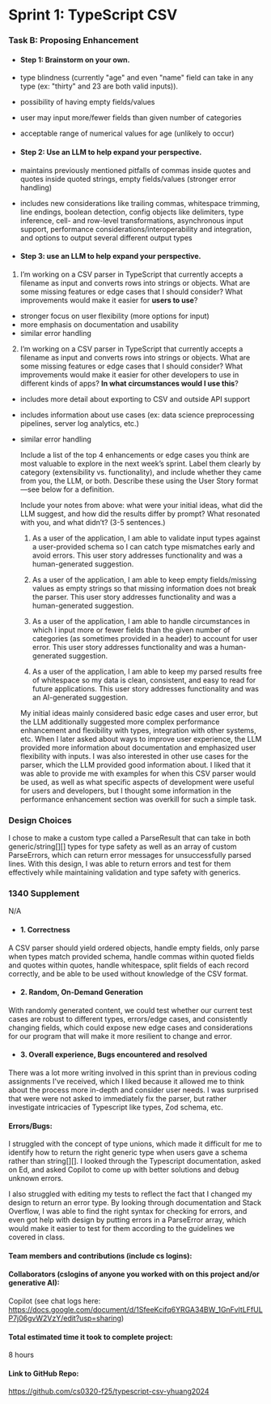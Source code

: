 # Sprint 1: TypeScript CSV

### Task B: Proposing Enhancement

- #### Step 1: Brainstorm on your own.

- type blindness (currently "age" and even "name" field can take in any type (ex: "thirty" and 23 are both valid inputs)).
- possibility of having empty fields/values
- user may input more/fewer fields than given number of categories
- acceptable range of numerical values for age (unlikely to occur)

- #### Step 2: Use an LLM to help expand your perspective.

- maintains previously mentioned pitfalls of commas inside quotes and quotes inside quoted strings, empty fields/values (stronger error handling)
- includes new considerations like trailing commas, whitespace trimming, line endings, boolean detection, config objects like delimiters, type inference, cell- and row-level transformations, asynchronous input support, performance considerations/interoperability and integration, and options to output several different output types

- #### Step 3: use an LLM to help expand your perspective.

1. I’m working on a CSV parser in TypeScript that currently accepts a filename as input and converts rows into strings or objects. What are some missing features or edge cases that I should consider? What improvements would make it easier for **users to use**?

- stronger focus on user flexibility (more options for input)
- more emphasis on documentation and usability
- similar error handling

2. I’m working on a CSV parser in TypeScript that currently accepts a filename as input and converts rows into strings or objects. What are some missing features or edge cases that I should consider? What improvements would make it easier for other developers to use in different kinds of apps? **In what circumstances would I use this**?

- includes more detail about exporting to CSV and outside API support
- includes information about use cases (ex: data science preprocessing pipelines, server log analytics, etc.)
- similar error handling

    Include a list of the top 4 enhancements or edge cases you think are most valuable to explore in the next week’s sprint. Label them clearly by category (extensibility vs. functionality), and include whether they came from you, the LLM, or both. Describe these using the User Story format—see below for a definition. 

    Include your notes from above: what were your initial ideas, what did the LLM suggest, and how did the results differ by prompt? What resonated with you, and what didn’t? (3-5 sentences.) 

    1. As a user of the application, I am able to validate input types against a user-provided schema so I can catch type mismatches early and avoid errors. This user story addresses functionality and was a human-generated suggestion.

    2. As a user of the application, I am able to keep empty fields/missing values as empty strings so that missing information does not break the parser. This user story addresses functionality and was a human-generated suggestion.

    3. As a user of the application, I am able to handle circumstances in which I input more or fewer fields than the given number of categories (as sometimes provided in a header) to account for user error. This user story addresses functionality and was a human-generated suggestion.

    4. As a user of the application, I am able to keep my parsed results free of whitespace so my data is clean, consistent, and easy to read for future applications. This user story addresses functionality and was an AI-generated suggestion.

    My initial ideas mainly considered basic edge cases and user error, but the LLM additionally suggested more complex performance enhancement and flexibility with types, integration with other systems, etc. When I later asked about ways to improve user experience, the LLM provided more information about documentation and emphasized user flexibility with inputs. I was also interested in other use cases for the parser, which the LLM provided good information about. I liked that it was able to provide me with examples for when this CSV parser would be used, as well as what specific aspects of development were useful for users and developers, but I thought some information in the performance enhancement section was overkill for such a simple task.

### Design Choices

I chose to make a custom type called a ParseResult that can take in both generic/string[][] types for type safety as well as an array of custom ParseErrors, which can return error messages for unsuccessfully parsed lines. With this design, I was able to return errors and test for them effectively while maintaining validation and type safety with generics. 

### 1340 Supplement

N/A

- #### 1. Correctness

A CSV parser should yield ordered objects, handle empty fields, only parse when types match provided schema, handle commas within quoted fields and quotes within quotes, handle whitespace, split fields of each record correctly, and be able to be used without knowledge of the CSV format.

- #### 2. Random, On-Demand Generation

With randomly generated content, we could test whether our current test cases are robust to different types, errors/edge cases, and consistently changing fields, which could expose new edge cases and considerations for our program that will make it more resilient to change and error.

- #### 3. Overall experience, Bugs encountered and resolved

There was a lot more writing involved in this sprint than in previous coding assignments I've received, which I liked because it allowed me to think about the process more in-depth and consider user needs. I was surprised that were were not asked to immediately fix the parser, but rather investigate intricacies of Typescript like types, Zod schema, etc. 

#### Errors/Bugs:

I struggled with the concept of type unions, which made it difficult for me to identify how to return the right generic type when users gave a schema rather than string[][]. I looked through the Typescript documentation, asked on Ed, and asked Copilot to come up with better solutions and debug unknown errors.

I also struggled with editing my tests to reflect the fact that I changed my design to return an error type. By looking through documentation and Stack Overflow, I was able to find the right syntax for checking for errors, and even got help with design by putting errors in a ParseError array, which would make it easier to test for them according to the guidelines we covered in class.

#### Team members and contributions (include cs logins):

#### Collaborators (cslogins of anyone you worked with on this project and/or generative AI): 
Copilot (see chat logs here: https://docs.google.com/document/d/1SfeeKcifq6YRGA34BW_1GnFvItLFfULP7j06gvW2VzY/edit?usp=sharing)
#### Total estimated time it took to complete project: 
8 hours
#### Link to GitHub Repo: 
https://github.com/cs0320-f25/typescript-csv-yhuang2024
